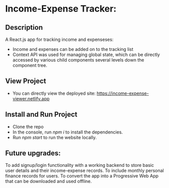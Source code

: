 # Income-Expense Tracker:

## Description 
A React.js app for tracking income and expenseses: 
- Income and expenses can be added on to the tracking list 
- Context API was used for managing global state, which can be directly accessed by various child components several levels down the component tree.  

## View Project
- You can directly view the deployed site: https://income-expense-viewer.netlify.app

## Install and Run Project
- Clone the repo
- In the console, run *npm i* to install the dependencies.
- Run *npm start* to run the website locally.


## Future upgrades: 
To add signup/login functionality with a working backend to store basic user details and their income-expense records. 
To include monthly personal finance records for users.
To convert the app into a Progressive Web App that can be downloaded and used offline.
